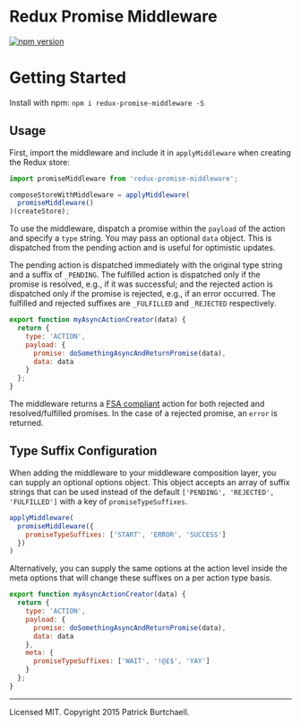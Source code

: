 # Redux Promise Middleware

[![npm version](https://img.shields.io/npm/v/redux-promise-middleware.svg?style=flat-square)](https://www.npmjs.com/package/redux-promise-middleware)

# Getting Started

Install with npm: `npm i redux-promise-middleware -S`

## Usage

First, import the middleware and include it in `applyMiddleware` when creating the Redux store:

```js
import promiseMiddleware from 'redux-promise-middleware';

composeStoreWithMiddleware = applyMiddleware(
  promiseMiddleware()
)(createStore);

```

To use the middleware, dispatch a promise within the `payload` of the action and specify a `type` string. You may pass an optional `data` object. This is dispatched from the pending action and is useful for optimistic updates.

The pending action is dispatched immediately with the original type string and a suffix of `_PENDING`. The fulfilled action is dispatched only if the promise is resolved, e.g., if it was successful; and the rejected action is dispatched only if the promise is rejected, e.g., if an error occurred. The fulfilled and rejected suffixes are `_FULFILLED` and `_REJECTED` respectively.

```js
export function myAsyncActionCreator(data) {
  return {
    type: 'ACTION',
    payload: {
      promise: doSomethingAsyncAndReturnPromise(data),
      data: data
    }
  };
}
```

The middleware returns a [FSA compliant](https://github.com/acdlite/flux-standard-action) action for both rejected and resolved/fulfilled promises. In the case of a rejected promise, an `error` is returned.

## Type Suffix Configuration

When adding the middleware to your middleware composition layer, you can supply an optional options object. This object accepts an array of suffix strings that can be used instead of the default `['PENDING', 'REJECTED', 'FULFILLED']` with a key of `promiseTypeSuffixes`.

```js
applyMiddleware(
  promiseMiddleware({
    promiseTypeSuffixes: ['START', 'ERROR', 'SUCCESS']
  })
)
```

Alternatively, you can supply the same options at the action level inside the meta options that will change these suffixes on a per action type basis.

```js
export function myAsyncActionCreator(data) {
  return {
    type: 'ACTION',
    payload: {
      promise: doSomethingAsyncAndReturnPromise(data),
      data: data
    },
    meta: {
      promiseTypeSuffixes: ['WAIT', '!@£$', 'YAY']
    }
  };
}
```

---
Licensed MIT. Copyright 2015 Patrick Burtchaell.
